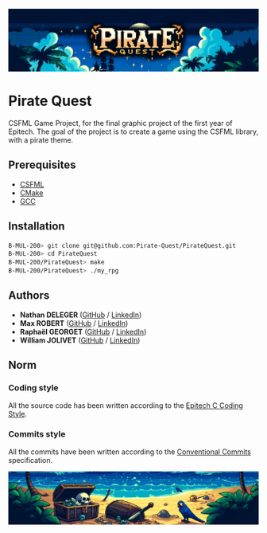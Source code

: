 ![A picture of our logo: its just our name but more beautiful](https://github.com/Pirate-Quest/.github/blob/main/profile/background.png?raw=true)

# Pirate Quest

CSFML Game Project, for the final graphic project of the first year of Epitech.
The goal of the project is to create a game using the CSFML library, with a pirate theme.

## Prerequisites

- [CSFML](https://www.sfml-dev.org/download/csfml/index-fr.php)
- [CMake](https://cmake.org/download/)
- [GCC](https://gcc.gnu.org/)

## Installation

```bash
B-MUL-200> git clone git@github.com:Pirate-Quest/PirateQuest.git
B-MUL-200> cd PirateQuest
B-MUL-200/PirateQuest> make
B-MUL-200/PirateQuest> ./my_rpg
```

## Authors
* **Nathan DELEGER** ([GitHub](https://github.com/nathandeleger) / [LinkedIn](https://www.linkedin.com/in/nathan-deleger-0a057a2a0/))
* **Max ROBERT** ([GitHub](https://github.com/MaxxRobert) / [LinkedIn](https://www.linkedin.com/in/max-robert-2349282b3/))
* **Raphaël GEORGET** ([GitHub](https://github.com/raphgrt) / [LinkedIn](https://www.linkedin.com/in/rapha%C3%ABl-georget-87328b225/))
* **William JOLIVET** ([GitHub](https://github.com/WilliamJlvt) / [LinkedIn](https://www.linkedin.com/in/william-jolivet/))

## Norm
### Coding style
All the source code has been written according to the [Epitech C Coding Style](https://williamjlvt.github.io/assets/coding_style/epitech_c_coding_style.pdf).
### Commits style
All the commits have been written according to the [Conventional Commits](https://www.conventionalcommits.org/en/v1.0.0/) specification.

![bottom](https://github.com/Pirate-Quest/.github/blob/main/profile/bottom.png?raw=true)
